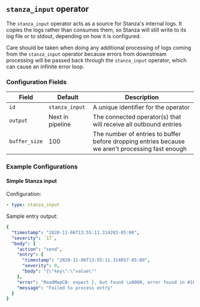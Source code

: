 ## `stanza_input` operator

The `stanza_input` operator acts as a source for Stanza's internal logs. It copies the logs rather than consumes them, so Stanza will still write to its log file or to stdout, depending on how it is configured. 

Care should be taken when doing any additional processing of logs coming from the `stanza_input` operator because errors from downstream processing will be passed back through the `stanza_input` operator, which can cause an infinite error loop. 

### Configuration Fields

| Field             | Default          | Description                                                                                      |
| ---               | ---              | ---                                                                                              |
| `id`              | `stanza_input`   | A unique identifier for the operator                                                             |
| `output`          | Next in pipeline | The connected operator(s) that will receive all outbound entries                                 |
| `buffer_size`          | 100 | The number of entries to buffer before dropping entries because we aren't processing fast enough |


### Example Configurations

#### Simple Stanza input

Configuration:
```yaml
- type: stanza_input
```

Sample entry output:
```yaml
{
  "timestamp": "2020-11-06T13:55:11.314283-05:00",
  "severity": `17`,
  "body": {
    "action": "send",
    "entry": {
      "timestamp": "2020-11-06T13:55:11.314057-05:00",
      "severity": 0,
      "body": "{\"key\":\"value\""
    },
    "error": "ReadMapCB: expect }, but found \u0000, error found in #10 byte of ...|y\":\"value\"|..., bigger context ...|{\"key\":\"value\"|...",
    "message": "Failed to process entry"
  }
}
```



